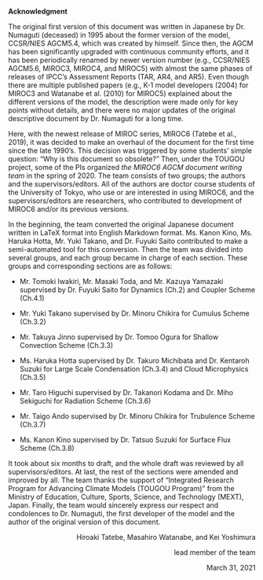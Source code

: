 **Acknowledgment**

The original first version of this document was written in Japanese by Dr. Numaguti (deceased) in 1995 about the former version of the model, CCSR/NIES AGCM5.4, which was created by himself. Since then, the AGCM has been significantly upgraded with continuous community efforts, and it has been periodically renamed by newer version number (e.g., CCSR/NIES AGCM5.6, MIROC3, MIROC4, and MIROC5) with almost the same phases of releases of IPCC’s Assessment Reports (TAR, AR4, and AR5). Even though there are multiple published papers (e.g., K-1 model developers (2004) for MIROC3 and Watanabe et al. (2010) for MIROC5) explained about the different versions of the model, the description were made only for key points without details, and there were no major updates of the original descriptive document by Dr. Numaguti for a long time.

Here, with the newest release of MIROC series, MIROC6 (Tatebe et al., 2019), it was decided to make an overhaul of the document for the first time since the late 1990’s. This decision was triggered by some students’ simple question: “Why is this document so obsolete?” Then, under the TOUGOU project, some of the PIs organized *the MIROC6 AGCM document writing team* in the spring of 2020. The team consists of two groups; the authors and the supervisors/editors. All of the authors are doctor course students of the University of Tokyo, who use or are interested in using MIROC6, and the supervisors/editors are researchers, who contributed to development of MIROC6 and/or its previous versions.

In the beginning, the team converted the original Japanese document written in LaTeX format into English Markdown format. Ms. Kanon Kino, Ms. Haruka Hotta, Mr. Yuki Takano, and Dr. Fuyuki Saito contributed to make a semi-automated tool for this conversion. Then the team was divided into several groups, and each group became in charge of each section. These groups and corresponding sections are as follows:

- Mr. Tomoki Iwakiri, Mr. Masaki Toda, and Mr. Kazuya Yamazaki supervised by Dr. Fuyuki Saito for Dynamics (Ch.2) and Coupler Scheme (Ch.4.1)

- Mr. Yuki Takano supervised by Dr. Minoru Chikira for Cumulus Scheme (Ch.3.2)

- Mr. Takuya Jinno supervised by Dr. Tomoo Ogura for Shallow Convection Scheme (Ch.3.3)

- Ms. Haruka Hotta supervised by Dr. Takuro Michibata and Dr. Kentaroh Suzuki for Large Scale Condensation (Ch.3.4) and Cloud Microphysics (Ch.3.5)

- Mr. Taro Higuchi supervised by Dr. Takanori Kodama and Dr. Miho Sekiguchi for Radiation Scheme (Ch.3.6)

- Mr. Taigo Ando supervised by Dr. Minoru Chikira for Trubulence Scheme (Ch.3.7)

- Ms. Kanon Kino supervised by Dr. Tatsuo Suzuki for Surface Flux Scheme (Ch.3.8)

It took about six months to draft, and the whole draft was reviewed by all supervisors/editors. At last, the rest of the sections were amended and improved by all. The team thanks the support of “Integrated Research Program for Advancing Climate Models (TOUGOU Program)” from the Ministry of Education, Culture, Sports, Science, and Technology (MEXT), Japan. Finally, the team would sincerely express our respect and condolences to Dr. Numaguti, the first developer of the model and the author of the original version of this document.

<div style="text-align: right;"><!\begin{flushright}>

Hiroaki Tatebe, Masahiro Watanabe, and Kei Yoshimura

lead member of the team

March 31, 2021

</div> <!\end{flushright}>
